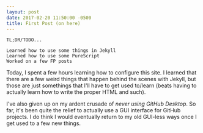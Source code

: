 ```yaml
---
layout: post
date: 2017-02-20 11:50:00 -0500
title: First Post (on here)
---
```


```
TL;DR/TODO...

Learned how to use some things in Jekyll
Learned how to use some PureScript
Worked on a few FP posts
```

Today, I spent a few hours learning how to configure this site. I learned that there are a few weird things that happen behind the scenes with Jekyll, but those are just somethings that I'll have to get used to/learn (beats having to actually learn how to write the proper HTML and such).

I've also given up on my ardent crusade of *never using GitHub Desktop*. So far, it's been quite the relief to actually use a GUI interface for GitHub projects. I do think I would eventually return to my old GUI-less ways once I get used to a few new things.

